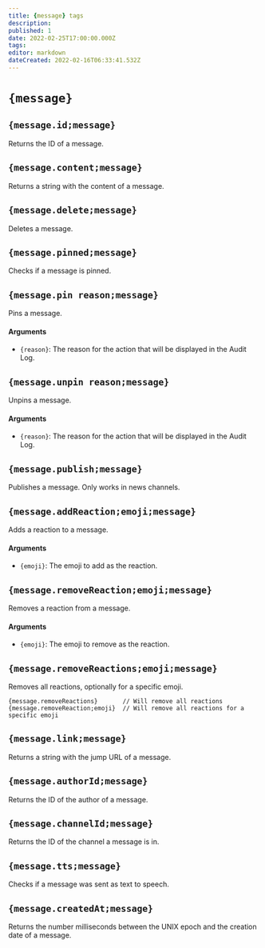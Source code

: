 ```yaml
---
title: {message} tags
description: 
published: 1
date: 2022-02-25T17:00:00.000Z
tags: 
editor: markdown
dateCreated: 2022-02-16T06:33:41.532Z
---
```


# `{message}`

## `{message.id;message}`

Returns the ID of a message.

## `{message.content;message}`

Returns a string with the content of a message.

## `{message.delete;message}`

Deletes a message.

## `{message.pinned;message}`

Checks if a message is pinned.

## `{message.pin reason;message}`

Pins a message.

#### Arguments
- `{reason}`: The reason for the action that will be displayed in the Audit Log.

## `{message.unpin reason;message}`

Unpins a message.

#### Arguments
- `{reason}`: The reason for the action that will be displayed in the Audit Log.

## `{message.publish;message}`

Publishes a message. Only works in news channels.

## `{message.addReaction;emoji;message}`

Adds a reaction to a message.

#### Arguments
- `{emoji}`: The emoji to add as the reaction.

## `{message.removeReaction;emoji;message}`

Removes a reaction from a message.

#### Arguments
- `{emoji}`: The emoji to remove as the reaction.

## `{message.removeReactions;emoji;message}`

Removes all reactions, optionally for a specific emoji.

```
{message.removeReactions}       // Will remove all reactions
{message.removeReaction;emoji}  // Will remove all reactions for a specific emoji
```

## `{message.link;message}`

Returns a string with the jump URL of a message.

## `{message.authorId;message}`

Returns the ID of the author of a message.

## `{message.channelId;message}`

Returns the ID of the channel a message is in.

## `{message.tts;message}`

Checks if a message was sent as text to speech.

## `{message.createdAt;message}`

Returns the number milliseconds between the UNIX epoch and the creation date of a message.
